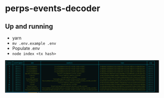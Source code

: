 # perps-events-decoder

## Up and running

- yarn
- `mv .env.example .env`
- Populate .env
- `node index <tx hash>`

![Image Description](example.png)
